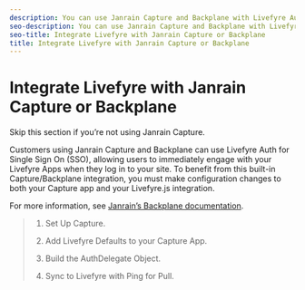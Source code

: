 ```yaml
---
description: You can use Janrain Capture and Backplane with Livefyre Auth to allow users to engage with your Livefyre Apps when they log in to your site.
seo-description: You can use Janrain Capture and Backplane with Livefyre Auth to allow users to engage with your Livefyre Apps when they log in to your site.
seo-title: Integrate Livefyre with Janrain Capture or Backplane
title: Integrate Livefyre with Janrain Capture or Backplane
---
```


# Integrate Livefyre with Janrain Capture or Backplane

Skip this section if you’re not using Janrain Capture.

Customers using Janrain Capture and Backplane can use Livefyre Auth for Single Sign On (SSO), allowing users to immediately engage with your Livefyre Apps when they log in to your site. To benefit from this built-in Capture/Backplane integration, you must make configuration changes to both your Capture app and your Livefyre.js integration.

For more information, see [Janrain’s Backplane documentation](http://developers.janrain.com/how-to/integrations/self-serve-integrations-and-tools/backplane-1-2/).

>1. Set Up Capture.
>   
>1. Add Livefyre Defaults to your Capture App.
>   
>1. Build the AuthDelegate Object.
>   
>1. Sync to Livefyre with Ping for Pull.
>   
>   
